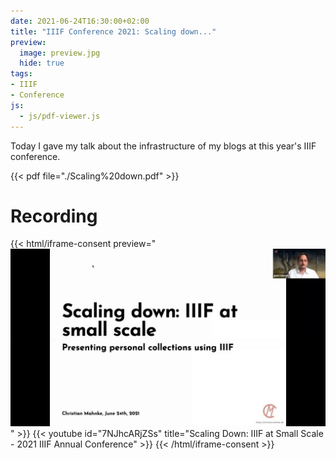 ```yaml
---
date: 2021-06-24T16:30:00+02:00
title: "IIIF Conference 2021: Scaling down..."
preview:
  image: preview.jpg
  hide: true
tags:
- IIIF
- Conference
js:
  - js/pdf-viewer.js
---
```

Today I gave my talk about the infrastructure of my blogs at this year's IIIF conference.

<!--more-->
{{< pdf file="./Scaling%20down.pdf" >}}

# Recording

{{< html/iframe-consent preview="<img class='video-preview' src='preview.jpg' alt='Preview'>" >}}
    {{< youtube id="7NJhcARjZSs" title="Scaling Down: IIIF at Small Scale - 2021 IIIF Annual Conference" >}}
{{< /html/iframe-consent >}}
